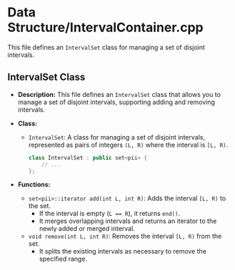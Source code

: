 # Data Structure/IntervalContainer.cpp

This file defines an `IntervalSet` class for managing a set of disjoint intervals.

## IntervalSet Class

*   **Description:** This file defines an `IntervalSet` class that allows you to manage a set of disjoint intervals, supporting adding and removing intervals.

*   **Class:**
    *   `IntervalSet`: A class for managing a set of disjoint intervals, represented as pairs of integers `(L, R)` where the interval is `[L, R)`.
        ```cpp
        class IntervalSet : public set<pii> {
            // ...
        };
        ```

*   **Functions:**
    *   `set<pii>::iterator add(int L, int R)`: Adds the interval `[L, R)` to the set.
        *   If the interval is empty (`L == R`), it returns `end()`.
        *   It merges overlapping intervals and returns an iterator to the newly added or merged interval.
    *   `void remove(int L, int R)`: Removes the interval `[L, R)` from the set.
        *   It splits the existing intervals as necessary to remove the specified range.
